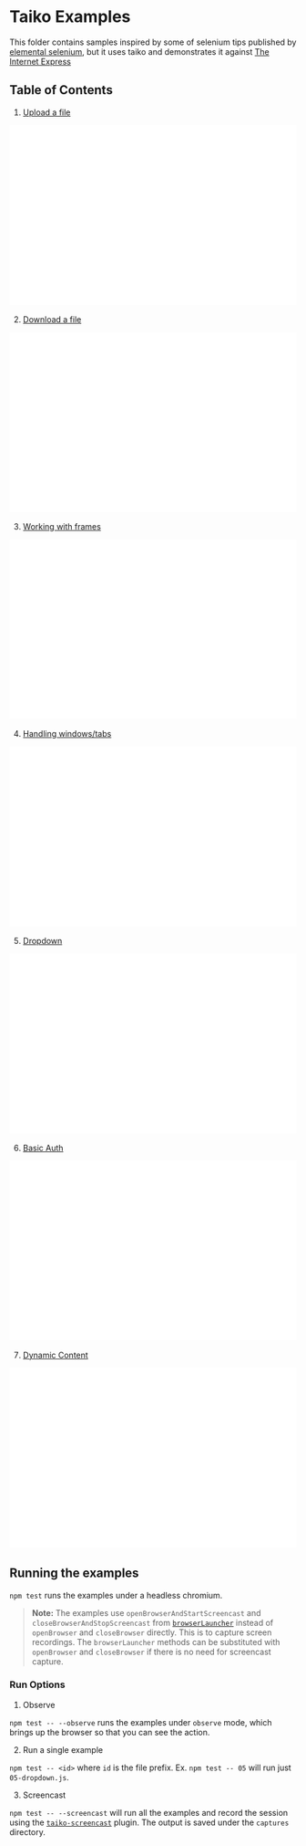 # Taiko Examples

This folder contains samples inspired by some of selenium tips published by [elemental selenium](https://github.com/tourdedave/elemental-selenium-tips), but it uses taiko and demonstrates it against [The Internet Express](https://github.com/getgauge-contrib/the-internet-express)

## Table of Contents

1. [Upload a file](01-file_upload.js)

![Upload a file](gifs/file-upload.gif)

2. [Download a file](02-file_download.js)

![Downloada file](gifs/file-download.gif)

3. [Working with frames](03-work-with-frames.js)

![Upload a file](gifs/frames.gif)

4. [Handling windows/tabs](04-windows-tabs.js)

![Upload a file](gifs/windows.gif)

5. [Dropdown](05-dropdown.js)

![Upload a file](gifs/dropdown.gif)

6. [Basic Auth](06-basic-auth.js)

![Upload a file](gifs/basic-auth.gif)

7. [Dynamic Content](07-dynamic-loading.js)

![Upload a file](gifs/dynamic-pages.gif)


## Running the examples

`npm test` runs the examples under a headless chromium.

> **Note:** The examples use `openBrowserAndStartScreencast` and `closeBrowserAndStopScreencast` from [`browserLauncher`](browserLauncher.js) instead of `openBrowser` and `closeBrowser` directly. This is to capture screen recordings. The `browserLauncher` methods can be substituted with `openBrowser` and `closeBrowser` if there is no need for screencast capture.

### Run Options

1. Observe

`npm test -- --observe` runs the examples under `observe` mode, which brings up the browser so that you can see the action.

2. Run a single example

`npm test -- <id>` where `id` is the file prefix. Ex. `npm test -- 05` will run just `05-dropdown.js`.

3. Screencast

`npm test -- --screencast` will run all the examples and record the session using the [`taiko-screencast`](https://github.com/getgauge-contrib/taiko-screencast) plugin. The output is saved under the `captures` directory.
